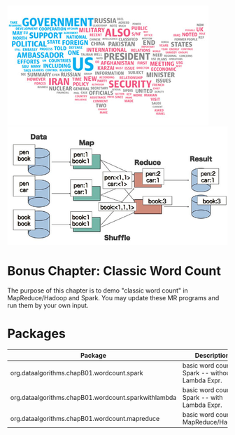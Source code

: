 ![Word Count](./word-count.jpg)
![Word Count with MapReduce](./wordcount-with-mapreduce.jpg)

Bonus Chapter: Classic Word Count
=================================
The purpose of this chapter is to demo "classic word count" 
in MapReduce/Hadoop and Spark. You may update these MR programs
and run them by your own input.

 


Packages 
=======


Package                                                 | Description                                      |
------------------------------------------------------- | ------------------------------------------ | 
org.dataalgorithms.chapB01.wordcount.spark              | basic word count in Spark -- without Lambda Expr.                        | 
org.dataalgorithms.chapB01.wordcount.sparkwithlambda    | basic word count in Spark -- with Lambda Expr.                         | 
org.dataalgorithms.chapB01.wordcount.mapreduce          | basic word count in MapReduce/Hadoop                         |